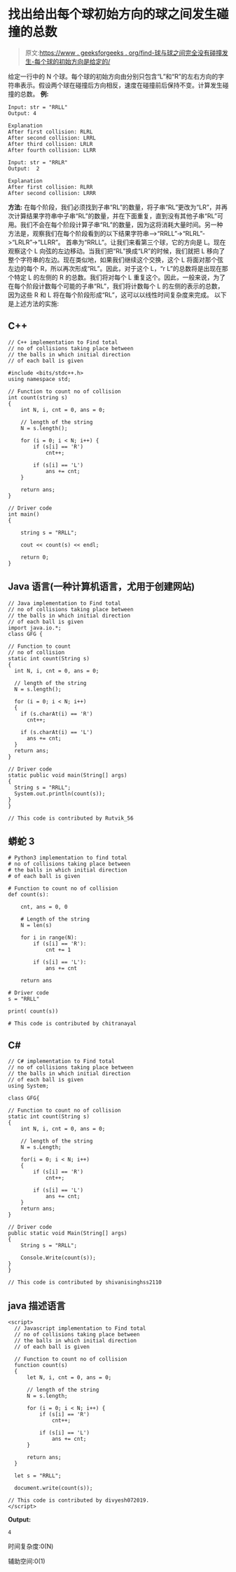 # 找出给出每个球初始方向的球之间发生碰撞的总数

> 原文:[https://www . geeksforgeeks . org/find-球与球之间完全没有碰撞发生-每个球的初始方向是给定的/](https://www.geeksforgeeks.org/find-total-no-of-collisions-taking-place-between-the-balls-in-which-initial-direction-of-each-ball-is-given/)

给定一行中的 N 个球。每个球的初始方向由分别只包含“L”和“R”的左右方向的字符串表示。假设两个球在碰撞后方向相反，速度在碰撞前后保持不变。计算发生碰撞的总数。
**例:**

```
Input: str = "RRLL"
Output: 4

Explanation
After first collision: RLRL
After second collision: LRRL
After third collision: LRLR
After fourth collision: LLRR

Input: str = "RRLR"
Output:  2

Explanation
After first collision: RLRR
After second collision: LRRR
```

**方法:**
在每个阶段，我们必须找到子串“RL”的数量，将子串“RL”更改为“LR”，并再次计算结果字符串中子串“RL”的数量，并在下面重复，直到没有其他子串“RL”可用。我们不会在每个阶段计算子串“RL”的数量，因为这将消耗大量时间。另一种方法是，观察我们在每个阶段看到的以下结果字符串–>“RRLL”->“RLRL”->“LRLR”->“LLRR”。
首串为“RRLL”。让我们来看第三个球，它的方向是 L。现在观察这个 L 向弦的左边移动。当我们把“RL”换成“LR”的时候，我们就把 L 移向了整个字符串的左边。现在类似地，如果我们继续这个交换，这个 L 将面对那个弦左边的每个 R，所以再次形成“RL”。因此，对于这个 L，“r L”的总数将是出现在那个特定 L 的左侧的 R 的总数。我们将对每个 L 重复这个。因此，一般来说，为了在每个阶段计数每个可能的子串“RL”，我们将计数每个 L 的左侧的表示的总数，因为这些 R 和 L 将在每个阶段形成“RL”，这可以以线性时间复杂度来完成。
以下是上述方法的实施:

## C++

```
// C++ implementation to Find total
// no of collisions taking place between
// the balls in which initial direction
// of each ball is given

#include <bits/stdc++.h>
using namespace std;

// Function to count no of collision
int count(string s)
{
    int N, i, cnt = 0, ans = 0;

    // length of the string
    N = s.length();

    for (i = 0; i < N; i++) {
        if (s[i] == 'R')
            cnt++;

        if (s[i] == 'L')
            ans += cnt;
    }

    return ans;
}

// Driver code
int main()
{

    string s = "RRLL";

    cout << count(s) << endl;

    return 0;
}
```

## Java 语言(一种计算机语言，尤用于创建网站)

```
// Java implementation to Find total
// no of collisions taking place between
// the balls in which initial direction
// of each ball is given
import java.io.*;
class GFG {

// Function to count
// no of collision
static int count(String s)
{
  int N, i, cnt = 0, ans = 0;

  // length of the string
  N = s.length();

  for (i = 0; i < N; i++)
  {
    if (s.charAt(i) == 'R')
      cnt++;

    if (s.charAt(i) == 'L')
      ans += cnt;
  }
  return ans;
}

// Driver code
static public void main(String[] args)
{
  String s = "RRLL";
  System.out.println(count(s));
}
}

// This code is contributed by Rutvik_56
```

## 蟒蛇 3

```
# Python3 implementation to find total
# no of collisions taking place between
# the balls in which initial direction
# of each ball is given

# Function to count no of collision
def count(s):

    cnt, ans = 0, 0

    # Length of the string
    N = len(s)

    for i in range(N):
        if (s[i] == 'R'):
            cnt += 1

        if (s[i] == 'L'):
            ans += cnt

    return ans

# Driver code
s = "RRLL"

print( count(s))

# This code is contributed by chitranayal
```

## C#

```
// C# implementation to Find total
// no of collisions taking place between
// the balls in which initial direction
// of each ball is given
using System;

class GFG{

// Function to count no of collision
static int count(String s)
{
    int N, i, cnt = 0, ans = 0;

    // length of the string
    N = s.Length;

    for(i = 0; i < N; i++)
    {
        if (s[i] == 'R')
            cnt++;

        if (s[i] == 'L')
            ans += cnt;
    }
    return ans;
}

// Driver code
public static void Main(String[] args)
{
    String s = "RRLL";

    Console.Write(count(s));
}
}

// This code is contributed by shivanisinghss2110
```

## java 描述语言

```
<script>
  // Javascript implementation to Find total
  // no of collisions taking place between
  // the balls in which initial direction
  // of each ball is given

  // Function to count no of collision
  function count(s)
  {
      let N, i, cnt = 0, ans = 0;

      // length of the string
      N = s.length;

      for (i = 0; i < N; i++) {
          if (s[i] == 'R')
              cnt++;

          if (s[i] == 'L')
              ans += cnt;
      }

      return ans;
  }

  let s = "RRLL";

  document.write(count(s));

// This code is contributed by divyesh072019.
</script>
```

**Output:** 

```
4
```

时间复杂度:0(N)

辅助空间:0(1)